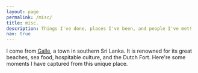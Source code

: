 ```yaml
---
layout: page
permalink: /misc/
title: misc.
description: Things I've done, places I've been, and people I've met!
nav: true
---
```


I come from [Galle](https://en.wikipedia.org/wiki/Galle), a town in southern Sri Lanka. It is renowned for its great beaches, sea food, hospitable culture, and the Dutch Fort. Here're some moments I have captured from this unique place. 